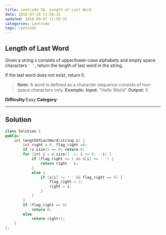 ```yaml
---
title: Leetcode 58. Length of Last Word
date: 2018-07-20 11:50:32
updated: 2018-09-07 11:50:32
categories: Leetcode
tags: Leetcode
---
```


## Length of Last Word

Given a string  _s_  consists of upper/lower-case alphabets and empty space characters  `' '`, return the length of last word in the string.

If the last word does not exist, return 0.

> **Note:**  A word is defined as a character sequence consists of non-space characters only.
> **Example:**
> **Input:** "Hello World"
> **Output:** 5
 

**Difficulty**:Easy
**Category**:  
<!--more-->
*****

## Solution

```cpp
class Solution {
public:
    int lengthOfLastWord(string s) {
        int right = 0, flag_right =0;
        if (s.size() == 0) return 0;
        for (int i = s.size() -1; i >= 0; --i) {
            if (flag_right == 1 && s[i] == ' ') {
                return right - i;
            } 
            else {
                if (s[i] != ' ' && flag_right == 0) {
                    flag_right = 1;
                    right = i;
                }
            }
        }
        if (flag_right == 0) 
            return 0;
        else 
            return right+1;
    }
};
```